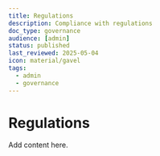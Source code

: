 ```yaml
---
title: Regulations
description: Compliance with regulations
doc_type: governance
audience: [admin]
status: published
last_reviewed: 2025-05-04
icon: material/gavel
tags:
  - admin
  - governance
---
```


# Regulations

Add content here.
